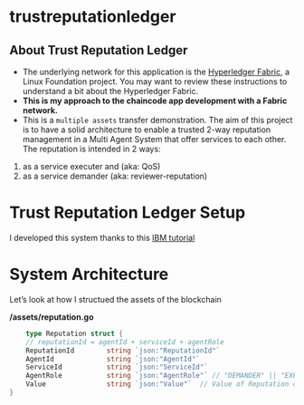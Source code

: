 # trustreputationledger
## About Trust Reputation Ledger
- The underlying network for this application is the [Hyperledger Fabric](https://github.com/hyperledger/fabric/tree/master/docs), a Linux Foundation project.  You may want to review these instructions to understand a bit about the Hyperledger Fabric.
- **This is my approach to the chaincode app development with a Fabric network.**
- This is a `multiple assets` transfer demonstration. The aim of this project is to have a solid architecture to enable a trusted 2-way reputation management in a Multi Agent System that offer services to each other. The reputation is intended in 2 ways:
1. as a service executer and (aka: QoS)
2. as a service demander (aka: reviewer-reputation)

# Trust Reputation Ledger Setup

I developed this system thanks to this [IBM tutorial](https://github.com/IBM-Blockchain/marbles)


# System Architecture

Let’s look at how I structued the assets of the blockchain

__/assets/reputation.go__

```go
    type Reputation struct {
	// reputationId = agentId + serviceId + agentRole
	ReputationId        string `json:"ReputationId"`
	AgentId             string `json:"AgentId"`
	ServiceId           string `json:"ServiceId"`
	AgentRole           string `json:"AgentRole"` // "DEMANDER" || "EXECUTER"
	Value               string `json:"Value"`  // Value of Reputation of the agent
}
```